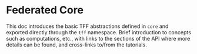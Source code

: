 # Federated Core

This doc introduces the basic TFF abstractions defined in `core` and exported
directly through the `tff` namespace. Brief introduction to concepts such as
computations, etc., with links to the sections of the API where more details
can be found, and cross-links to/from the tutorials.
